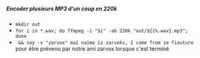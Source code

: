 ##### Encoder plusieurs MP3 d'un coup en 220k
- `mkdir out`
- `for i in *.wav; do ffmpeg -i "$i" -ab 220k "out/${i%.wav}.mp3"; done`
- ` && say -v "zarvox" maï naïme iz zarvoks, I come from ze fiouture` pour être prévenu par notre ami zarvox lorsque c'est terminé
